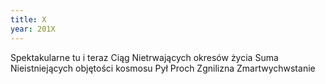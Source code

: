 ```yaml
---
title: X
year: 201X
---
```


Spektakularne tu i teraz
Ciąg
Nietrwających okresów życia
Suma
Nieistniejących objętości kosmosu
Pył
Proch
Zgnilizna
Zmartwychwstanie
